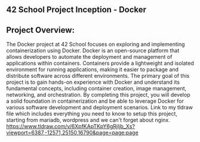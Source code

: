 ## 42 School Project Inception - Docker
## Project Overview:
The Docker project at 42 School focuses on exploring and implementing containerization using Docker. Docker is an open-source platform that allows developers to automate the deployment and management of applications within containers. Containers provide a lightweight and isolated environment for running applications, making it easier to package and distribute software across different environments. The primary goal of this project is to gain hands-on experience with Docker and understand its fundamental concepts, including container creation, image management, networking, and orchestration. By completing this project, you will develop a solid foundation in containerization and be able to leverage Docker for various software development and deployment scenarios.
Link to my tldraw file which includes everything you need to know to setup this project, starting from mariadb, wordpress and we can't forget about nginx.
https://www.tldraw.com/v/6XpfKApTKpY6gRjIjb_Xs?viewport=6387,-12571,25150,16790&page=page:page

